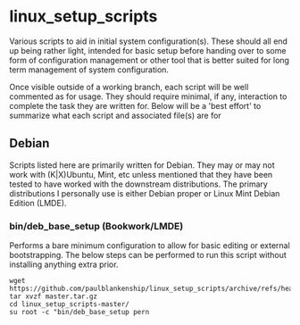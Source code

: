 # linux_setup_scripts
Various scripts to aid in initial system configuration(s).  These should all end up being rather light, intended for basic setup before handing over to some form of configuration management or other tool that is better suited for long term management of system configuration.

Once visible outside of a working branch, each script will be well commented as for usage.  They should require minimal, if any, interaction to complete the task they are written for.  Below will be a 'best effort' to summarize what each script and associated file(s) are for

## Debian
Scripts listed here are primarily written for Debian.  They may or may not work with (K|X)Ubuntu, Mint, etc unless mentioned that they have been tested to have worked with the downstream distributions.  The primary distributions I personally use is either Debian proper or Linux Mint Debian Edition (LMDE).

### bin/deb_base_setup (Bookwork/LMDE)
Performs a bare minimum configuration to allow for basic editing or external bootstrapping.  The below steps can be performed to run this script without installing anything extra prior.

```
wget https://github.com/paulblankenship/linux_setup_scripts/archive/refs/heads/master.tar.gz
tar xvzf master.tar.gz
cd linux_setup_scripts-master/
su root -c "bin/deb_base_setup pern
```
